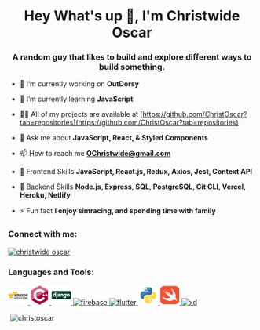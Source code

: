 <h1 align="center">Hey What's up 👋, I'm Christwide Oscar</h1>
<h3 align="center">A random guy that likes to build and explore different ways to build something.</h3>

- 🔭 I’m currently working on **OutDorsy**

- 🌱 I’m currently learning **JavaScript**

- 👨‍💻 All of my projects are available at [https://github.com/ChristOscar?tab=repositories](https://github.com/ChristOscar?tab=repositories)

- 💬 Ask me about **JavaScript, React, & Styled Components**

- 📫 How to reach me **OChristwide@gmail.com**

- 📝 Frontend Skills **JavaScript, React.js, Redux, Axios, Jest, Context API**

- 📝 Backend Skills **Node.js, Express, SQL, PostgreSQL, Git CLI, Vercel, Heroku, Netlify**

- ⚡ Fun fact **I enjoy simracing, and spending time with family**

<h3 align="left">Connect with me:</h3>
<p align="left">
<a href="https://www.youtube.com/c/christwide oscar" target="blank"><img align="center" src="https://raw.githubusercontent.com/rahuldkjain/github-profile-readme-generator/neutral-icons/src/images/icons/Social/youtube.svg" alt="christwide oscar" height="30" width="40" /></a>
</p>

<h3 align="left">Languages and Tools:</h3>
<p align="left"> <a href="https://aws.amazon.com" target="_blank"> <img src="https://raw.githubusercontent.com/devicons/devicon/master/icons/amazonwebservices/amazonwebservices-original-wordmark.svg" alt="aws" width="40" height="40"/> </a> <a href="https://www.w3schools.com/cpp/" target="_blank"> <img src="https://raw.githubusercontent.com/devicons/devicon/master/icons/cplusplus/cplusplus-original.svg" alt="cplusplus" width="40" height="40"/> </a> <a href="https://www.djangoproject.com/" target="_blank"> <img src="https://raw.githubusercontent.com/devicons/devicon/master/icons/django/django-original.svg" alt="django" width="40" height="40"/> </a> <a href="https://firebase.google.com/" target="_blank"> <img src="https://www.vectorlogo.zone/logos/firebase/firebase-icon.svg" alt="firebase" width="40" height="40"/> </a> <a href="https://flutter.dev" target="_blank"> <img src="https://www.vectorlogo.zone/logos/flutterio/flutterio-icon.svg" alt="flutter" width="40" height="40"/> </a> <a href="https://www.python.org" target="_blank"> <img src="https://raw.githubusercontent.com/devicons/devicon/master/icons/python/python-original.svg" alt="python" width="40" height="40"/> </a> <a href="https://developer.apple.com/swift/" target="_blank"> <img src="https://raw.githubusercontent.com/devicons/devicon/master/icons/swift/swift-original.svg" alt="swift" width="40" height="40"/> </a> <a href="https://www.adobe.com/products/xd.html" target="_blank"> <img src="https://cdn.worldvectorlogo.com/logos/adobe-xd.svg" alt="xd" width="40" height="40"/> </a> </p>

<p>&nbsp;<img align="center" src="https://github-readme-stats.vercel.app/api?username=christoscar&show_icons=true&locale=en" alt="christoscar" /></p>
